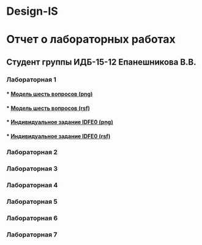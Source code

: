 # Design-IS
# Отчет о лабораторных работах
## Студент группы ИДБ-15-12 Епанешникова В.В.
### Лабораторная 1
#### * [Модель шесть вопросов (png)](https://raw.githubusercontent.com/VittoTory/Design-IS/master/1LR/model.png)
#### * [Модель шесть вопросов (rsf)](https://github.com/VittoTory/Design-IS/blob/master/1LR/%D0%A8%D0%B0%D0%B1%D0%BB%D0%BE%D0%BD%20%D0%A8%D0%B5%D1%81%D1%82%D1%8C%20%D0%B2%D0%BE%D0%BF%D1%80%D0%BE%D1%81%D0%BE%D0%B2.rsf)
#### * [Индивидуальное задание IDFE0 (png)](https://raw.githubusercontent.com/VittoTory/Design-IS/master/1LR/Modelirovanie.png)
#### * [Индивидуальное задание IDFE0 (rsf)](https://github.com/VittoTory/Design-IS/blob/master/1LR/Modelirovanie.rsf)
### Лабораторная 2
### Лабораторная 3
### Лабораторная 4
### Лабораторная 5
### Лабораторная 6
### Лабораторная 7
